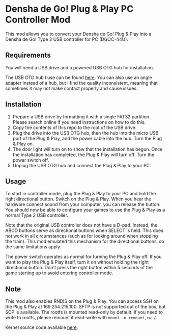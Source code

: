 Densha de Go! Plug & Play PC Controller Mod
===========================================

This mod allows you to convert your Densha de Go! Plug & Play into a Densha de
Go! Type 2 USB controller for PC (DGOC-44U).

Requirements
------------
You will need a USB drive and a powered USB OTG hub for installation.

The USB OTG hub I use can be found [here](https://www.amazon.ca/gp/product/B07BDJN76M).
You can also use an angle adapter instead of a hub, but I find the quality
inconsistent, meaning that sometimes it may not make contact properly and cause
issues.

Installation
------------
1. Prepare a USB drive by formatting it with a single FAT32 partition. Please
   search online if you need instructions on how to do this.
2. Copy the contents of this repo to the root of the USB drive.
3. Plug the drive into the USB OTG hub, then the hub into the micro USB port of
   the Plug & Play, and the power cable into the hub. Turn the Plug & Play on.
4. The door light will turn on to show that the installation has begun. Once
   the installation has completed, the Plug & Play will turn off. Turn the
   power switch off.
5. Unplug the USB OTG hub and connect the Plug & Play to your PC.

Usage
-----
To start in controller mode, plug the Plug & Play to your PC and hold the right
directional button. Switch on the Plug & Play. When you hear the hardware
connect sound from your computer, you can release the button. You should now be
able to configure your games to use the Plug & Play as a normal Type 2 USB
controller.

Note that the original USB controller does not have a D-pad. Instead, the ABCD
buttons serve as directional buttons when SELECT is held. This does not work in
all circumstances (such as for looking around when stopping the train). This
mod emulated this mechanism for the directional buttons, so the same limitations
apply.

The power switch operates as normal for turning the Plug & Play off. If you
want to play the Plug & Play itself, turn it on without holding the right
directional button. Don't press the right button within 5 seconds of the game
starting up to avoid entering controller mode.

Note
----
This mod also enables RNDIS on the Plug & Play. You can access SSH on the Plug
& Play at 169.254.215.100. SFTP is not supported out of the box, but SCP is
available. The rootfs is mounted read-only by default. If you need to write
to rootfs, please remount it read-write with `mount -o remount,rw /`.

Kernel source code available [here](https://github.com/GMMan/dengo-plug-and-play-kernel).
